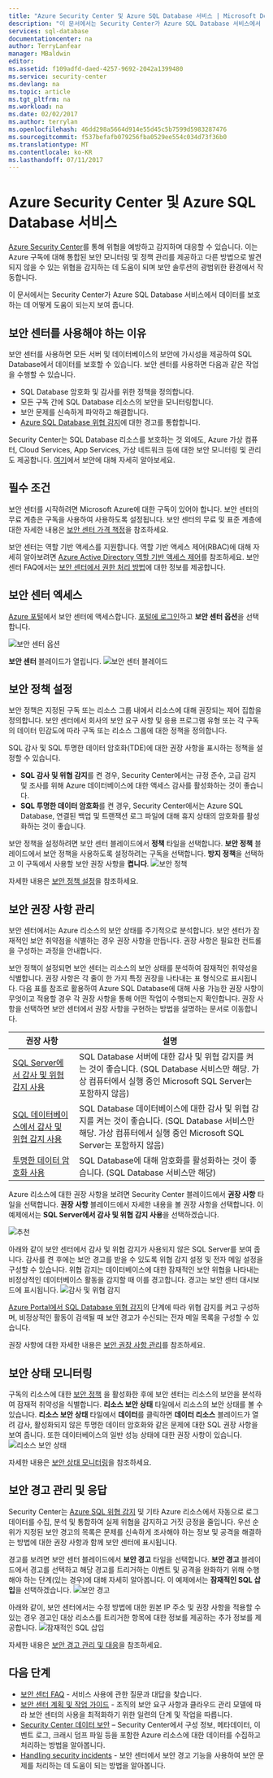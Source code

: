 ```yaml
---
title: "Azure Security Center 및 Azure SQL Database 서비스 | Microsoft Docs"
description: "이 문서에서는 Security Center가 Azure SQL Database 서비스에서 데이터를 보호하는 데 어떻게 도움이 되는지 보여 줍니다."
services: sql-database
documentationcenter: na
author: TerryLanfear
manager: MBaldwin
editor: 
ms.assetid: f109adfd-daed-4257-9692-2042a1399480
ms.service: security-center
ms.devlang: na
ms.topic: article
ms.tgt_pltfrm: na
ms.workload: na
ms.date: 02/02/2017
ms.author: terrylan
ms.openlocfilehash: 46dd298a5664d914e55d45c5b7599d5983287476
ms.sourcegitcommit: f537befafb079256fba0529ee554c034d73f36b0
ms.translationtype: MT
ms.contentlocale: ko-KR
ms.lasthandoff: 07/11/2017
---
```

# <a name="azure-security-center-and-azure-sql-database-service"></a>Azure Security Center 및 Azure SQL Database 서비스
[Azure Security Center](https://azure.microsoft.com/documentation/services/security-center/)를 통해 위협을 예방하고 감지하며 대응할 수 있습니다. 이는 Azure 구독에 대해 통합된 보안 모니터링 및 정책 관리를 제공하고 다른 방법으로 발견되지 않을 수 있는 위협을 감지하는 데 도움이 되며 보안 솔루션의 광범위한 환경에서 작동합니다.

이 문서에서는 Security Center가 Azure SQL Database 서비스에서 데이터를 보호하는 데 어떻게 도움이 되는지 보여 줍니다.

## <a name="why-use-security-center"></a>보안 센터를 사용해야 하는 이유
보안 센터를 사용하면 모든 서버 및 데이터베이스의 보안에 가시성을 제공하여 SQL Database에서 데이터를 보호할 수 있습니다. 보안 센터를 사용하면 다음과 같은 작업을 수행할 수 있습니다.

* SQL Database 암호화 및 감사를 위한 정책을 정의합니다.
* 모든 구독 간에 SQL Database 리소스의 보안을 모니터링합니다.
* 보안 문제를 신속하게 파악하고 해결합니다.
* [Azure SQL Database 위협 감지](../sql-database/sql-database-threat-detection.md)에 대한 경고를 통합합니다.

Security Center는 SQL Database 리소스를 보호하는 것 외에도, Azure 가상 컴퓨터, Cloud Services, App Services, 가상 네트워크 등에 대한 보안 모니터링 및 관리도 제공합니다. [여기](security-center-intro.md)에서 보안에 대해 자세히 알아보세요.

## <a name="prerequisites"></a>필수 조건
보안 센터를 시작하려면 Microsoft Azure에 대한 구독이 있어야 합니다. 보안 센터의 무료 계층은 구독을 사용하여 사용하도록 설정됩니다. 보안 센터의 무료 및 표준 계층에 대한 자세한 내용은 [보안 센터 가격 책정](https://azure.microsoft.com/pricing/details/security-center/)을 참조하세요.

보안 센터는 역할 기반 액세스를 지원합니다. 역할 기반 액세스 제어(RBAC)에 대해 자세히 알아보려면 [Azure Active Directory 역할 기반 액세스 제어](../active-directory/role-based-access-control-configure.md)를 참조하세요. 보안 센터 FAQ에서는 [보안 센터에서 권한 처리 방법](security-center-faq.md#permissions)에 대한 정보를 제공합니다.

## <a name="access-security-center"></a>보안 센터 엑세스
[Azure 포털](https://azure.microsoft.com/features/azure-portal/)에서 보안 센터에 액세스합니다. [포털에 로그인](https://portal.azure.com/)하고 **보안 센터 옵션**을 선택합니다.

![보안 센터 옵션][1]

**보안 센터** 블레이드가 열립니다.
![보안 센터 블레이드][2]

## <a name="set-security-policy"></a>보안 정책 설정
보안 정책은 지정된 구독 또는 리소스 그룹 내에서 리소스에 대해 권장되는 제어 집합을 정의합니다. 보안 센터에서 회사의 보안 요구 사항 및 응용 프로그램 유형 또는 각 구독의 데이터 민감도에 따라 구독 또는 리소스 그룹에 대한 정책을 정의합니다.

SQL 감사 및 SQL 투명한 데이터 암호화(TDE)에 대한 권장 사항을 표시하는 정책을 설정할 수 있습니다.

* **SQL 감사 및 위협 감지**를 켠 경우, Security Center에서는 규정 준수, 고급 감지 및 조사를 위해 Azure 데이터베이스에 대한 액세스 감사를 활성화하는 것이 좋습니다.
* **SQL 투명한 데이터 암호화**를 켠 경우, Security Center에서는 Azure SQL Database, 연결된 백업 및 트랜잭션 로그 파일에 대해 휴지 상태의 암호화를 활성화하는 것이 좋습니다.

보안 정책을 설정하려면 보안 센터 블레이드에서 **정책** 타일을 선택합니다. **보안 정책** 블레이드에서 보안 정책을 사용하도록 설정하려는 구독을 선택합니다. **방지 정책**을 선택하고 이 구독에서 사용할 보안 권장 사항을 **켭니다**.
![보안 정책][3]

자세한 내용은 [보안 정책 설정](security-center-policies.md)을 참조하세요.

## <a name="manage-security-recommendation"></a>보안 권장 사항 관리
보안 센터에서는 Azure 리소스의 보안 상태를 주기적으로 분석합니다. 보안 센터가 잠재적인 보안 취약점을 식별하는 경우 권장 사항을 만듭니다. 권장 사항은 필요한 컨트롤을 구성하는 과정을 안내합니다.

보안 정책이 설정되면 보안 센터는 리소스의 보안 상태를 분석하여 잠재적인 취약성을 식별합니다. 권장 사항은 각 줄이 한 가지 특정 권장을 나타내는 표 형식으로 표시됩니다. 다음 표를 참조로 활용하여 Azure SQL Database에 대해 사용 가능한 권장 사항이 무엇이고 적용할 경우 각 권장 사항을 통해 어떤 작업이 수행되는지 확인합니다. 권장 사항을 선택하면 보안 센터에서 권장 사항을 구현하는 방법을 설명하는 문서로 이동합니다.

| 권장 사항 | 설명 |
| --- | --- |
| [SQL Server에서 감사 및 위협 감지 사용](security-center-enable-auditing-on-sql-servers.md) |SQL Database 서버에 대한 감사 및 위협 감지를 켜는 것이 좋습니다. (SQL Database 서비스만 해당. 가상 컴퓨터에서 실행 중인 Microsoft SQL Server는 포함하지 않음) |
| [SQL 데이터베이스에서 감사 및 위협 감지 사용](security-center-enable-auditing-on-sql-databases.md) |SQL Database 데이터베이스에 대한 감사 및 위협 감지를 켜는 것이 좋습니다. (SQL Database 서비스만 해당. 가상 컴퓨터에서 실행 중인 Microsoft SQL Server는 포함하지 않음) |
| [투명한 데이터 암호화 사용](security-center-enable-transparent-data-encryption.md) |SQL Database에 대해 암호화를 활성화하는 것이 좋습니다. (SQL Database 서비스만 해당) |

Azure 리소스에 대한 권장 사항을 보려면 Security Center 블레이드에서 **권장 사항** 타일을 선택합니다. **권장 사항** 블레이드에서 자세한 내용을 볼 권장 사항을 선택합니다. 이 예제에서는 **SQL Server에서 감사 및 위협 감지 사용**을 선택하겠습니다.

![추천][4]

아래와 같이 보안 센터에서 감사 및 위협 감지가 사용되지 않은 SQL Server를 보여 줍니다. 감사를 켠 후에는 보안 경고를 받을 수 있도록 위협 감지 설정 및 전자 메일 설정을 구성할 수 있습니다. 위협 감지는 데이터베이스에 대한 잠재적인 보안 위협을 나타내는 비정상적인 데이터베이스 활동을 감지할 때 이를 경고합니다. 경고는 보안 센터 대시보드에 표시됩니다.
![감사 및 위협 감지][5]

[Azure Portal에서 SQL Database 위협 감지](../sql-database/sql-database-threat-detection-portal.md)의 단계에 따라 위협 감지를 켜고 구성하며, 비정상적인 활동이 검색될 때 보안 경고가 수신되는 전자 메일 목록을 구성할 수 있습니다.

권장 사항에 대한 자세한 내용은 [보안 권장 사항 관리](security-center-recommendations.md)를 참조하세요.

## <a name="monitor-security-health"></a>보안 상태 모니터링
구독의 리소스에 대한 [보안 정책](security-center-policies.md) 을 활성화한 후에 보안 센터는 리소스의 보안을 분석하여 잠재적 취약성을 식별합니다.  **리소스 보안 상태** 타일에서 리소스의 보안 상태를 볼 수 있습니다. **리소스 보안 상태** 타일에서 **데이터**를 클릭하면 **데이터 리소스** 블레이드가 열려 감사, 활성화되지 않은 투명한 데이터 암호화와 같은 문제에 대한 SQL 권장 사항을 보여 줍니다. 또한 데이터베이스의 일반 성능 상태에 대한 권장 사항이 있습니다.
![리소스 보안 상태][6]

자세한 내용은 [보안 상태 모니터링](security-center-monitoring.md)을 참조하세요.

## <a name="manage-and-respond-to-security-alerts"></a>보안 경고 관리 및 응답
Security Center는 [Azure SQL 위협 감지](../sql-database/sql-database-threat-detection.md) 및 기타 Azure 리소스에서 자동으로 로그 데이터를 수집, 분석 및 통합하여 실제 위협을 감지하고 거짓 긍정을 줄입니다. 우선 순위가 지정된 보안 경고의 목록은 문제를 신속하게 조사해야 하는 정보 및 공격을 해결하는 방법에 대한 권장 사항과 함께 보안 센터에 표시됩니다.

경고를 보려면 보안 센터 블레이드에서 **보안 경고** 타일을 선택합니다. **보안 경고** 블레이드에서 경고를 선택하고 해당 경고를 트리거하는 이벤트 및 공격을 완화하기 위해 수행해야 하는 단계(있는 경우)에 대해 자세히 알아봅니다. 이 예제에서는 **잠재적인 SQL 삽입**을 선택하겠습니다.
![보안 경고][7]

아래와 같이, 보안 센터에서는 수정 방법에 대한 원본 IP 주소 및 권장 사항을 적용할 수 있는 경우 경고인 대상 리소스를 트리거한 항목에 대한 정보를 제공하는 추가 정보를 제공합니다.
![잠재적인 SQL 삽입][8]

자세한 내용은 [보안 경고 관리 및 대응](security-center-managing-and-responding-alerts.md)을 참조하세요.

## <a name="next-steps"></a>다음 단계
* [보안 센터 FAQ](security-center-faq.md) - 서비스 사용에 관한 질문과 대답을 찾습니다.
* [보안 센터 계획 및 작업 가이드](security-center-planning-and-operations-guide.md) - 조직의 보안 요구 사항과 클라우드 관리 모델에 따라 보안 센터의 사용을 최적화하기 위한 일련의 단계 및 작업을 따릅니다.
* [Security Center 데이터 보안](security-center-data-security.md) – Security Center에서 구성 정보, 메타데이터, 이벤트 로그, 크래시 덤프 파일 등을 포함한 Azure 리소스에 대한 데이터를 수집하고 처리하는 방법을 알아봅니다.
* [Handling security incidents](security-center-incident.md) - 보안 센터에서 보안 경고 기능을 사용하여 보안 문제를 처리하는 데 도움이 되는 방법을 알아봅니다.

<!--Image references-->
[1]: ./media/security-center-sql-database/security-center.png
[2]: ./media/security-center-sql-database/security-center-blade.png
[3]: ./media/security-center-sql-database/security-policy.png
[4]: ./media/security-center-sql-database/recommendation.png
[5]: ./media/security-center-sql-database/turn-on-auditing.png
[6]: ./media/security-center-sql-database/monitor-health.png
[7]: ./media/security-center-sql-database/alert.png
[8]: ./media/security-center-sql-database/sql-injection.png

